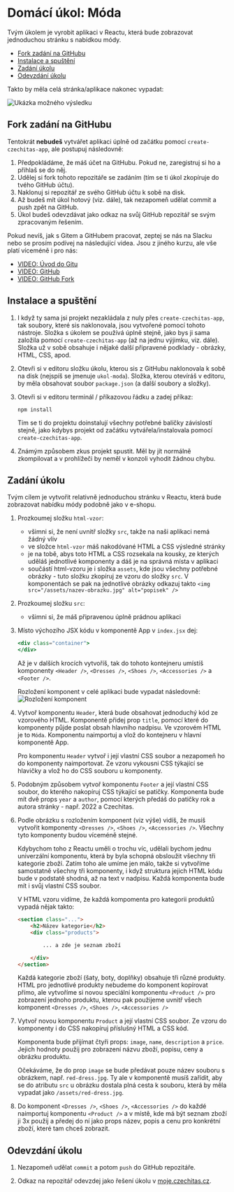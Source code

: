 # Domácí úkol: Móda

Tvým úkolem je vyrobit aplikaci v Reactu, která bude zobrazovat jednoduchou stránku s nabídkou módy.

- [Fork zadání na GitHubu](#fork-zadání-na-githubu)
- [Instalace a spuštění](#instalace-a-spuštění)
- [Zadání úkolu](#zadání-úkolu)
- [Odevzdání úkolu](#odevzdání-úkolu)

Takto by měla celá stránka/aplikace nakonec vypadat:

![Ukázka možného výsledku](ukazka-vysledku.jpg)


## Fork zadání na GitHubu

Tentokrát **nebudeš** vytvářet aplikaci úplně od začátku pomocí `create-czechitas-app`, ale postupuj následovně:

1. Předpokládáme, že máš účet na GitHubu. Pokud ne, zaregistruj si ho a přihlaš se do něj.
2. Udělej si fork tohoto repozitáře se zadáním (tím se ti úkol zkopíruje do tvého GitHub účtu).
3. Naklonuj si repozitář ze svého GitHub účtu k sobě na disk.
4. Až budeš mít úkol hotový (viz. dále), tak nezapomeň udělat commit a push zpět na GitHub.
5. Úkol budeš odevzdávat jako odkaz na svůj GitHub repozitář se svým zpracovaným řešením.

Pokud nevíš, jak s Gitem a GitHubem pracovat, zeptej se nás na Slacku nebo se prosím podívej na následující videa. Jsou z jiného kurzu, ale vše platí víceméně i pro nás:

* [VIDEO: Úvod do Gitu](https://www.youtube.com/watch?v=hda4-ngFEWM)
* [VIDEO: GitHub](https://www.youtube.com/watch?v=JLzWjJjsLz8)
* [VIDEO: GitHub Fork](https://www.youtube.com/watch?v=K7rE3jRCjD4)


## Instalace a spuštění

1. I když ty sama jsi projekt nezakládala z nuly přes `create-czechitas-app`, tak soubory, které sis naklonovala, jsou vytvořené pomocí tohoto nástroje. Složka s úkolem se používá úplně stejně, jako bys ji sama založila pomocí `create-czechitas-app` (až na jednu výjimku, viz. dále). Složka už v sobě obsahuje i nějaké další připravené podklady - obrázky, HTML, CSS, apod.

2. Otevři si v editoru složku úkolu, kterou sis z GitHubu naklonovala k sobě na disk (nejspíš se jmenuje `ukol-moda`). Složka, kterou otevíráš v editoru, by měla obsahovat soubor `package.json` (a další soubory a složky).

3. Otevři si v editoru terminál / příkazovou řádku a zadej příkaz:

	```
	npm install
	```

	Tím se ti do projektu doinstalují všechny potřebné balíčky závislostí stejně, jako kdybys projekt od začátku vytvářela/instalovala pomocí `create-czechitas-app`.

4. Známým způsobem zkus projekt spustit. Měl by jít normálně zkompilovat a v prohlížeči by neměl v konzoli vyhodit žádnou chybu.



## Zadání úkolu

Tvým cílem je vytvořit relativně jednoduchou stránku v Reactu, která bude zobrazovat nabídku módy podobně jako v e-shopu.

1. Prozkoumej složku `html-vzor`:
	- všimni si, že není uvnitř složky `src`, takže na naši aplikaci nemá žádný vliv
	- ve složce `html-vzor` máš nakodóvané HTML a CSS výsledné stránky
	- je na tobě, abys toto HTML a CSS rozsekala na kousky, ze kterých uděláš jednotlivé komponenty a dáš je na správná místa v aplikaci
	- součástí html-vzoru je i složka `assets`, kde jsou všechny potřebné obrázky - tuto složku zkopíruj ze vzoru do složky `src`. V komponentách se pak na jednotlivé obrázky odkazuj takto `<img src="/assets/nazev-obrazku.jpg" alt="popisek" />`

2. Prozkoumej složku `src`:
	- všimni si, že máš připravenou úplně prádnou aplikaci

3. Místo výchozího JSX kódu v komponentě App v `index.jsx` dej:
	```jsx
	<div class="container">
	</div>
	```

	Až je v dalších krocích vytvoříš, tak do tohoto kontejneru umístíš komponenty `<Header />`, `<Dresses />`, `<Shoes />`, `<Accessories />` a `<Footer />`.

	Rozložení komponent v celé aplikaci bude vypadat následovně:
	![Rozložení komponent](rozlozeni-komponent.png)

4. Vytvoř komponentu `Header`, která bude obsahovat jednoduchý kód ze vzorového HTML. Komponentě přidej prop `title`, pomocí které do komponenty půjde poslat obsah hlavního nadpisu. Ve vzorovém HTML je to `Móda`. Komponentu naimportuj a vlož do kontejneru v hlavní komponentě App.

	Pro komponentu `Header` vytvoř i její vlastní CSS soubor a nezapomeň ho do komponenty naimportovat. Ze vzoru vykousni CSS týkající se hlavičky a vlož ho do CSS souboru u komponenty.

5. Podobným způsobem vytvoř komponentu `Footer` a její vlastní CSS soubor, do kterého nakopíruj CSS týkající se patičky. Komponenta bude mít dvě props `year` a `author`, pomocí kterých předáš do patičky rok a autora stránky - např. 2022 a Czechitas.


5. Podle obrázku s rozložením komponent (viz výše) vidíš, že musíš vytvořit komponenty `<Dresses />`, `<Shoes />`, `<Accessories />`. Všechny tyto komponenty budou víceméně stejné.

	Kdybychom toho z Reactu uměli o trochu víc, udělali bychom jednu univerzální komponentu, která by byla schopná obsloužit všechny tři kategorie zboží. Zatím toho ale umíme jen málo, takže si vytvoříme samostatně všechny tři komponenty, i když struktura jejich HTML kódu bude v podstatě shodná, až na text v nadpisu. Každá komponenta bude mít i svůj vlastní CSS soubor.

	V HTML vzoru vidíme, že každá kompomenta pro kategorii produktů vypadá nějak takto:
	```html
	<section class="...">
		<h2>Název kategorie</h2>
		<div class="products">

			... a zde je seznam zboží

		</div>
	</section>
	```

	Každá kategorie zboží (šaty, boty, doplňky) obsahuje tři různé produkty. HTML pro jednotlivé produkty nebudeme do komponent kopírovat přímo, ale vytvoříme si novou speciální komponentu `<Product />` pro zobrazení jednoho produktu, kterou pak použijeme uvnitř všech komponent `<Dresses />`, `<Shoes />`, `<Accessories />`

6. Vytvoř novou komponentu `Product` a její vlastní CSS soubor. Ze vzoru do komponenty i do CSS nakopíruj příslušný HTML a CSS kód.

	Komponenta bude přijímat čtyři props: `image`, `name`, `description` a `price`. Jejich hodnoty použij pro zobrazení názvu zboží, popisu, ceny a obrázku produktu.

	Očekáváme, že do prop `image` se bude předávat pouze název souboru s obrázkem, např. `red-dress.jpg`. Ty ale v komponentě musíš zařídit, aby se do atributu `src` u obrázku dostala plná cesta k souboru, která by měla vypadat jako `/assets/red-dress.jpg`.

7. Do komponent `<Dresses />`, `<Shoes />`, `<Accessories />` do každé naimportuj komponentu `<Product />` a v místě, kde má být seznam zboží ji 3x použij a předej do ní jako props název, popis a cenu pro konkrétní zboží, které tam chceš zobrazit.


## Odevzdání úkolu

1. Nezapomeň udělat `commit` a potom `push` do GitHub repozitáře.

2. Odkaz na repozitář odevzdej jako řešení úkolu v [moje.czechitas.cz](https://moje.czechitas.cz).

